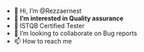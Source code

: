 - 👋 Hi, I’m @Rezzaernest
- 👀 <strong>I’m interested in Quality assurance</strong>
- 🌱 ISTQB Certified Tester
- 💞️ I’m looking to collaborate on Bug reports
- 📫 How to reach me 

<!---
Rezzaernest/Rezzaernest is a ✨ special ✨ repository because its `README.md` (this file) appears on your GitHub profile.
You can click the Preview link to take a look at your changes.
--->

